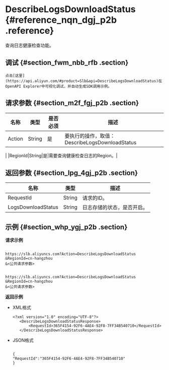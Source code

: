 # DescribeLogsDownloadStatus {#reference_nqn_dgj_p2b .reference}

查询日志健康检查功能。

## 调试 {#section_fwm_nbb_rfb .section}

```
点击[这里](https://api.aliyun.com/#product=Slb&api=DescribeLogsDownloadStatus)在OpenAPI Explorer中可视化调试，并自动生成SDK调用示例。
```

## 请求参数 {#section_m2f_fgj_p2b .section}

|名称|类型|是否必须|描述|
|--|--|----|--|
|Action|String|是|要执行的操作，取值：DescribeLogsDownloadStatus

|
|RegionId|String|是|需要查询健康检查日志的Region。|

## 返回参数 {#section_lpg_4gj_p2b .section}

|名称|类型|描述|
|--|--|--|
|RequestId|String|请求的ID。|
|LogsDownloadStatus|String|日志存储的状态，是否开启。|

## 示例 {#section_whp_ygj_p2b .section}

**请求示例**

```

https://slb.aliyuncs.com?Action=DescribeLogsDownloadStatus
&RegionId=cn-hangzhou
&<公共请求参数>
```

```

https://slb.aliyuncs.com?Action=DescribeLogsDownloadStatus
&RegionId=cn-hangzhou
&<公共请求参数>
```

**返回示例**

-   XML格式

    ```
    <?xml version="1.0" encoding="UTF-8"?>
       <DescribeLogsDownloadStatusResponse>
           <RequestId>365F4154-92F6-4AE4-92F8-7FF34B540710</RequestId>
       </DescribeLogsDownloadStatusResponse>
    ```

-   JSON格式

    ```
    
    {
    "RequestId":"365F4154-92F6-4AE4-92F8-7FF34B540710"
    }
    ```


